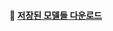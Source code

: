 #### 🔗 <a href="https://drive.google.com/drive/folders/15WG4-O-96PkiDtiBw36mPI14cvI1IpBw"> 저장된 모델들 다운로드 </a>
